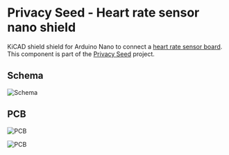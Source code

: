 # Privacy Seed - Heart rate sensor nano shield

KiCAD shield shield for Arduino Nano to connect a [heart rate sensor board](https://github.com/iliasbartolini/privacy-seed-heartrate-sensor-board).
This component is part of the [Privacy Seed](https://privacy-seed.org/) project.

## Schema

![Schema](https://raw.githubusercontent.com/iliasbartolini/privacy-seed-heartrate-sensor-nano-shield/doc/schematic.png)


## PCB

![PCB](https://raw.githubusercontent.com/iliasbartolini/privacy-seed-heartrate-sensor-nano-shield/doc/pcb.png)

![PCB](https://raw.githubusercontent.com/iliasbartolini/privacy-seed-heartrate-sensor-nano-shield/heartrate_sensor_nano_shield-F.Cu.svg.png)

